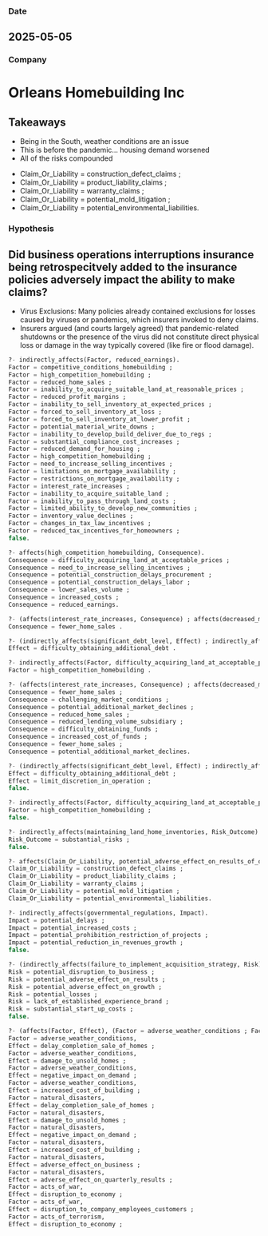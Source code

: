 ### Date
## 2025-05-05
### Company
# Orleans Homebuilding Inc

## Takeaways
- Being in the South, weather conditions are an issue
- This is before the pandemic... housing demand worsened
- All of the risks compounded
* Claim_Or_Liability = construction_defect_claims ;
* Claim_Or_Liability = product_liability_claims ;
* Claim_Or_Liability = warranty_claims ;
* Claim_Or_Liability = potential_mold_litigation ;
* Claim_Or_Liability = potential_environmental_liabilities.

### Hypothesis
## Did business operations interruptions insurance being retrospecitvely added to the insurance policies adversely impact the ability to make claims?

- Virus Exclusions: Many policies already contained exclusions for losses caused by viruses or pandemics, which insurers invoked to deny claims.
- Insurers argued (and courts largely agreed) that pandemic-related shutdowns or the presence of the virus did not constitute direct physical loss or damage in the way typically covered (like fire or flood damage).

```sql
?- indirectly_affects(Factor, reduced_earnings).
Factor = competitive_conditions_homebuilding ;
Factor = high_competition_homebuilding ;
Factor = reduced_home_sales ;
Factor = inability_to_acquire_suitable_land_at_reasonable_prices ;
Factor = reduced_profit_margins ;
Factor = inability_to_sell_inventory_at_expected_prices ;
Factor = forced_to_sell_inventory_at_loss ;
Factor = forced_to_sell_inventory_at_lower_profit ;
Factor = potential_material_write_downs ;
Factor = inability_to_develop_build_deliver_due_to_regs ;
Factor = substantial_compliance_cost_increases ;
Factor = reduced_demand_for_housing ;
Factor = high_competition_homebuilding ;
Factor = need_to_increase_selling_incentives ;
Factor = limitations_on_mortgage_availability ;
Factor = restrictions_on_mortgage_availability ;
Factor = interest_rate_increases ;
Factor = inability_to_acquire_suitable_land ;
Factor = inability_to_pass_through_land_costs ;
Factor = limited_ability_to_develop_new_communities ;
Factor = inventory_value_declines ;
Factor = changes_in_tax_law_incentives ;
Factor = reduced_tax_incentives_for_homeowners ;
false.

?- affects(high_competition_homebuilding, Consequence).
Consequence = difficulty_acquiring_land_at_acceptable_prices ;
Consequence = need_to_increase_selling_incentives ;
Consequence = potential_construction_delays_procurement ;
Consequence = potential_construction_delays_labor ;
Consequence = lower_sales_volume ;
Consequence = increased_costs ;
Consequence = reduced_earnings.

?- (affects(interest_rate_increases, Consequence) ; affects(decreased_mortgage_availability, Consequence)).
Consequence = fewer_home_sales .

?- (indirectly_affects(significant_debt_level, Effect) ; indirectly_affects(debt_covenants, Effect)).
Effect = difficulty_obtaining_additional_debt .

?- indirectly_affects(Factor, difficulty_acquiring_land_at_acceptable_prices).
Factor = high_competition_homebuilding .

?- (affects(interest_rate_increases, Consequence) ; affects(decreased_mortgage_availability, Consequence)).
Consequence = fewer_home_sales ;
Consequence = challenging_market_conditions ;
Consequence = potential_additional_market_declines ;
Consequence = reduced_home_sales ;
Consequence = reduced_lending_volume_subsidiary ;
Consequence = difficulty_obtaining_funds ;
Consequence = increased_cost_of_funds ;
Consequence = fewer_home_sales ;
Consequence = potential_additional_market_declines.

?- (indirectly_affects(significant_debt_level, Effect) ; indirectly_affects(debt_covenants, Effect)).
Effect = difficulty_obtaining_additional_debt ;
Effect = limit_discretion_in_operation ;
false.

?- indirectly_affects(Factor, difficulty_acquiring_land_at_acceptable_prices).
Factor = high_competition_homebuilding ;
false.

?- indirectly_affects(maintaining_land_home_inventories, Risk_Outcome).
Risk_Outcome = substantial_risks ;
false.

?- affects(Claim_Or_Liability, potential_adverse_effect_on_results_of_operations), Claim_Or_Liability \= inability_to_operate_expand_as_planned, Claim_Or_Liability \= substantial_environmental_hazard_found. % Filter out some general ops impacts if needed
Claim_Or_Liability = construction_defect_claims ;
Claim_Or_Liability = product_liability_claims ;
Claim_Or_Liability = warranty_claims ;
Claim_Or_Liability = potential_mold_litigation ;
Claim_Or_Liability = potential_environmental_liabilities.

?- indirectly_affects(governmental_regulations, Impact).
Impact = potential_delays ;
Impact = potential_increased_costs ;
Impact = potential_prohibition_restriction_of_projects ;
Impact = potential_reduction_in_revenues_growth ;
false.

?- (indirectly_affects(failure_to_implement_acquisition_strategy, Risk); indirectly_affects(start_up_operations_in_new_markets, Risk)).
Risk = potential_disruption_to_business ;
Risk = potential_adverse_effect_on_results ;
Risk = potential_adverse_effect_on_growth ;
Risk = potential_losses ;
Risk = lack_of_established_experience_brand ;
Risk = substantial_start_up_costs ;
false.

?- (affects(Factor, Effect), (Factor = adverse_weather_conditions ; Factor = natural_disasters ; Factor = acts_of_war ; Factor = acts_of_terrorism)).
Factor = adverse_weather_conditions,
Effect = delay_completion_sale_of_homes ;
Factor = adverse_weather_conditions,
Effect = damage_to_unsold_homes ;
Factor = adverse_weather_conditions,
Effect = negative_impact_on_demand ;
Factor = adverse_weather_conditions,
Effect = increased_cost_of_building ;
Factor = natural_disasters,
Effect = delay_completion_sale_of_homes ;
Factor = natural_disasters,
Effect = damage_to_unsold_homes ;
Factor = natural_disasters,
Effect = negative_impact_on_demand ;
Factor = natural_disasters,
Effect = increased_cost_of_building ;
Factor = natural_disasters,
Effect = adverse_effect_on_business ;
Factor = natural_disasters,
Effect = adverse_effect_on_quarterly_results ;
Factor = acts_of_war,
Effect = disruption_to_economy ;
Factor = acts_of_war,
Effect = disruption_to_company_employees_customers ;
Factor = acts_of_terrorism,
Effect = disruption_to_economy ;
```